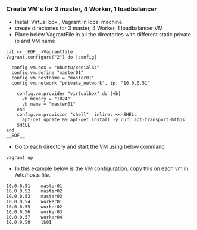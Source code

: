 ### Create VM's for 3 master, 4 Worker, 1 loadbalancer

- Install Virtual box , Vagrant in local machine.
- create directories for 3 master, 4 Worker, 1 loadbalancer VM 
- Place below VagrantFile in all the directories  with different static private ip and VM name 

```
cat <<__EOF__>Vagrantfile 
Vagrant.configure("2") do |config|
  
  config.vm.box = "ubuntu/xenial64"
  config.vm.define "master01"
  config.vm.hostname = "master01"
  config.vm.network "private_network", ip: "10.0.0.51"

    config.vm.provider "virtualbox" do |vb|
      vb.memory = "1024"
      vb.name = "master01"
    end
    config.vm.provision "shell", inline: <<-SHELL
      apt-get update && apt-get install -y curl apt-transport-https
    SHELL
end
__EOF__
```
- Go to each directory and start the VM using below command 
```
vagrant up 
```

- In this example below is the VM configuration. copy this on each vm in /etc/hosts file.
```
10.0.0.51    master01
10.0.0.52    master02
10.0.0.53    master03
10.0.0.54    worker01
10.0.0.55    worker02
10.0.0.56    worker03
10.0.0.57    worker04
10.0.0.58    lb01
```
